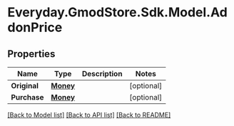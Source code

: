# Everyday.GmodStore.Sdk.Model.AddonPrice

## Properties

Name | Type | Description | Notes
------------ | ------------- | ------------- | -------------
**Original** | [**Money**](Money.md) |  | [optional] 
**Purchase** | [**Money**](Money.md) |  | [optional] 

[[Back to Model list]](../README.md#documentation-for-models) [[Back to API list]](../README.md#documentation-for-api-endpoints) [[Back to README]](../README.md)

